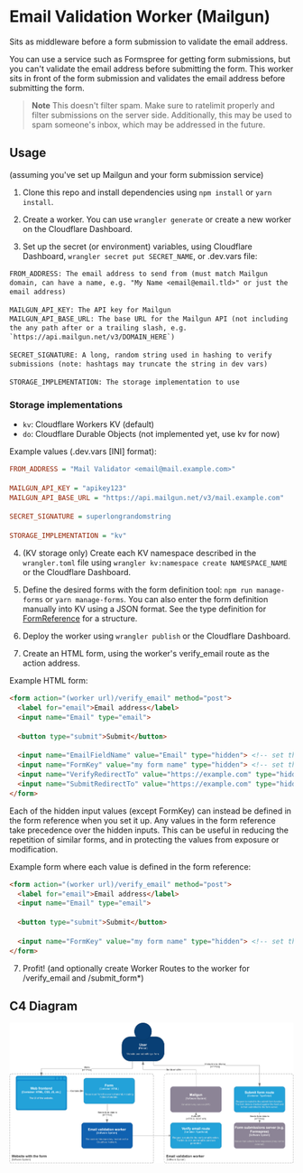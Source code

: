 <!-- TODO: change these instructions to be a quick start guide, create a wiki or more md files for more info -->
# Email Validation Worker (Mailgun)

Sits as middleware before a form submission to validate the email address.

You can use a service such as Formspree for getting form submissions, but you can't validate the email address before submitting the form. This worker sits in front of the form submission and validates the email address before submitting the form.

>**Note** This doesn't filter spam. Make sure to ratelimit properly and filter submissions on the server side. Additionally, this may be used to spam someone's inbox, which may be addressed in the future.

## Usage

(assuming you've set up Mailgun and your form submission service)

1. Clone this repo and install dependencies using `npm install` or `yarn install`.

2. Create a worker. You can use `wrangler generate` or create a new worker on the Cloudflare Dashboard.

3. Set up the secret (or environment) variables, using Cloudflare Dashboard, `wrangler secret put SECRET_NAME`, or .dev.vars file:

```
FROM_ADDRESS: The email address to send from (must match Mailgun domain, can have a name, e.g. "My Name <email@email.tld>" or just the email address)

MAILGUN_API_KEY: The API key for Mailgun
MAILGUN_API_BASE_URL: The base URL for the Mailgun API (not including the any path after or a trailing slash, e.g. `https://api.mailgun.net/v3/DOMAIN_HERE`)

SECRET_SIGNATURE: A long, random string used in hashing to verify submissions (note: hashtags may truncate the string in dev vars)

STORAGE_IMPLEMENTATION: The storage implementation to use
```

### Storage implementations

- `kv`: Cloudflare Workers KV (default)
- `do`: Cloudflare Durable Objects (not implemented yet, use kv for now)

Example values (.dev.vars [INI] format):
```ini
FROM_ADDRESS = "Mail Validator <email@mail.example.com>"

MAILGUN_API_KEY = "apikey123"
MAILGUN_API_BASE_URL = "https://api.mailgun.net/v3/mail.example.com"

SECRET_SIGNATURE = superlongrandomstring

STORAGE_IMPLEMENTATION = "kv"
```

4. (KV storage only) Create each KV namespace described in the `wrangler.toml` file using `wrangler kv:namespace create NAMESPACE_NAME` or the Cloudflare Dashboard.

5. Define the desired forms with the form definition tool: `npm run manage-forms` or `yarn manage-forms`. You can also enter the form definition manually into KV using a JSON format. See the type definition for [FormReference](./src/abstract_storage.ts) for a structure.

6. Deploy the worker using `wrangler publish` or the Cloudflare Dashboard.

7. Create an HTML form, using the worker's verify_email route as the action address.

Example HTML form:

```html
<form action="(worker url)/verify_email" method="post">
  <label for="email">Email address</label>
  <input name="Email" type="email">

  <button type="submit">Submit</button>

  <input name="EmailFieldName" value="Email" type="hidden"> <!-- set the value to the name of the email field -->
  <input name="FormKey" value="my form name" type="hidden"> <!-- set the value to the key for the intended form in form storage -->
  <input name="VerifyRedirectTo" value="https://example.com" type="hidden"> <!-- optional, set the value to where to redirect after going to /verify-email -->
  <input name="SubmitRedirectTo" value="https://example.com" type="hidden"> <!-- optional, set the value to where to redirect after going to /submit-form -->
</form>
```

Each of the hidden input values (except FormKey) can instead be defined in the form reference when you set it up. Any values in the form reference take precedence over the hidden inputs. This can be useful in reducing the repetition of similar forms, and in protecting the values from exposure or modification.

Example form where each value is defined in the form reference:

```html
<form action="(worker url)/verify_email" method="post">
  <label for="email">Email address</label>
  <input name="Email" type="email">

  <button type="submit">Submit</button>

  <input name="FormKey" value="my form name" type="hidden"> <!-- set the value to the key for the intended form in form storage -->
</form>
```

7. Profit! (and optionally create Worker Routes to the worker for /verify_email and /submit_form*)

## C4 Diagram

![C4 Diagram](./assets/cf-email-validator-worker.png)
